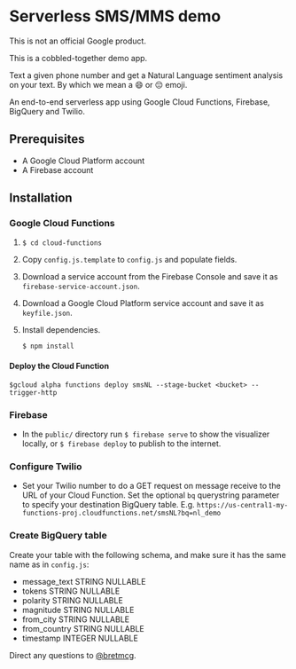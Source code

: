 # Serverless SMS/MMS demo

This is not an official Google product.

This is a cobbled-together demo app.

Text a given phone number and get a Natural Language sentiment
analysis on your text. By which we mean a 😄 or 😔 emoji. 

An end-to-end serverless app using Google Cloud Functions,
Firebase, BigQuery and Twilio.

## Prerequisites
- A Google Cloud Platform account
- A Firebase account

## Installation
### Google Cloud Functions
1. ```$ cd cloud-functions```
1. Copy ```config.js.template``` to ```config.js``` and populate fields.
1. Download a service account from the Firebase Console and save it
as ```firebase-service-account.json```.
1. Download a Google Cloud Platform service account and save it as
```keyfile.json```.
1. Install dependencies.

   ```$ npm install```
#### Deploy the Cloud Function
```$gcloud alpha functions deploy smsNL --stage-bucket <bucket> --trigger-http```

### Firebase
- In the ```public/``` directory run ```$ firebase serve``` to
show the visualizer locally, or ```$ firebase deploy``` to publish
to the internet.

### Configure Twilio
- Set your Twilio number to do a GET request on message receive to
the URL of your Cloud Function. Set the optional ```bq``` querystring
parameter to specify your destination BigQuery table. E.g.
```https://us-central1-my-functions-proj.cloudfunctions.net/smsNL?bq=nl_demo```

### Create BigQuery table
Create your table with the following schema, and make sure it has the same
name as in ```config.js```:
- message_text	STRING	NULLABLE	
- tokens	STRING	NULLABLE	
- polarity	STRING	NULLABLE	
- magnitude	STRING	NULLABLE	
- from_city	STRING	NULLABLE	
- from_country	STRING	NULLABLE	
- timestamp	INTEGER	NULLABLE	
  
Direct any questions to [@bretmcg](https://www.twitter.com/@bretmcg).